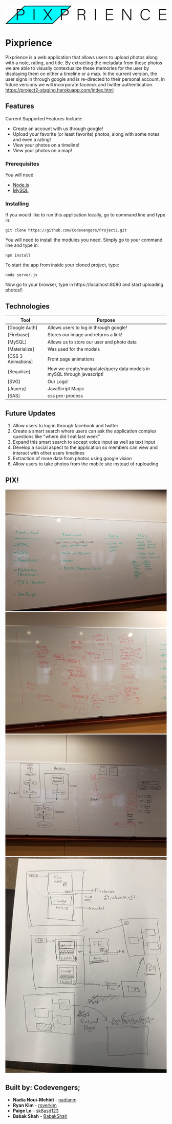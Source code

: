 ![Pixprience Logo](readme_files/PixprienceLogo.jpg)
# Pixprience
Pixprience is a web application that allows users to upload photos along with a note, rating, and title. By extracting the metadata from these photos we are able to visually contextualize these memories for the user by displaying them on either a timeline or a map. In the current version, the user signs in through google and is re-directed to their personal account, in future versions we will incorporate faceook and twitter authentication. 
https://project2-staging.herokuapp.com/index.html

## Features

Current Supported Features Include:
* Create an account with us through google!
* Upload your favorite (or least favorite) photos, along with some notes and even a rating!
* View your photos on a timeline!
* View your photos on a map!

### Prerequisites

You will need

* [Node.js](https://nodejs.org/en/)
* [MySQL](https://www.mysql.com/) 

### Installing

If you would like to run this application locally, go to command line and type in:

```
git clone https://github.com/Codevengers/Project2.git
```

You will need to install the modules you need. Simply go to your command line and type in: 
```
npm install
```
To start the app from inside your cloned project, type:

```
node server.js
```

Now go to your browser, type in https://localhost:8080 and start uploading photos!! 

## Technologies

| Tool   | Purpose|
| ------------- | ------------- |
| [Google Auth] |Allows users to log in through google! |
| [Firebase]  |  Stores our image and returns a link! |
| [MySQL] | Allows us to store our user and photo data |
| [Materialize]| Was used for the modals |
| [CSS 3 Animations] | Front page animations |
| [Sequilize] |  How we create/manipulate/query data models in mySQL through javascript! | 
| [SVG] | Our Logo! |
| [Jquery] | JavaScript Magic| 
|[SAS]| css pre-process|

## Future Updates

1. Allow users to log in through facebook and twitter
2. Create a smart search where users can ask the application complex questions like "where did I eat last week"
3. Expand this smart search to accept voice input as well as text input
4. Develop a social aspect to the application so members can view and interact with other users timelines
5. Extraction of more data from photos using google vision 
6. Allow users to take photos from the mobile site instead of ruploading

## PIX!
![Conception](readme_files/a.jpg)
![Conception](readme_files/b.jpg)
![Conception](readme_files/c.jpg)
![Conception](readme_files/d.jpg)

## Built by: Codevengers;

* **Nadia Noui-Mehidi** - [nadianm](https://github.com/nadianm)
* **Ryan Kim** - [roverkim](https://github.com/roverkim)
* **Paige Lo** - [sk8asd123](https://github.com/sk8asd123)
* **Babak Shah** - [BabakShah](https://github.com/babakshah)
